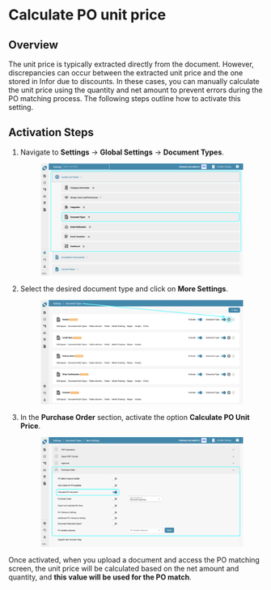 # Calculate PO unit price

## **Overview**

The unit price is typically extracted directly from the document. However, discrepancies can occur between the extracted unit price and the one stored in Infor due to discounts. In these cases, you can manually calculate the unit price using the quantity and net amount to prevent errors during the PO matching process. The following steps outline how to activate this setting.

## **Activation Steps**

1.  Navigate to **Settings** -> **Global Settings** -> **Document Types**.

    <figure><img src="../../../../../.gitbook/assets/Calculate_PO_unit_price_1.png" alt=""><figcaption></figcaption></figure>
2.  Select the desired document type and click on **More Settings**.

    <figure><img src="../../../../../.gitbook/assets/Calculate_PO_unit_price_2.png" alt=""><figcaption></figcaption></figure>
3.  In the **Purchase Order** section, activate the option **Calculate PO Unit Price**.

    <figure><img src="../../../../../.gitbook/assets/Calculate_PO_unit_price_3.png" alt=""><figcaption></figcaption></figure>

Once activated, when you upload a document and access the PO matching screen, the unit price will be calculated based on the net amount and quantity, and **this value will be used for the PO match**.
